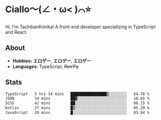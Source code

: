 # Ciallo～(∠・ω< )⌒⭐️

Hi, I'm TachibanKimika! A front-end developer specializing in TypeScript and React.

## About
- **Hobbies:** **エロゲー**, **エロゲー**, **エロゲー**
- **Languages:** TypeScript, ~~Ren’Py~~

## Stats
<!--START_SECTION:waka-->

```txt
TypeScript   5 hrs 34 mins   ████████████████▒░░░░░░░░   64.78 %
JSON         54 mins         ██▓░░░░░░░░░░░░░░░░░░░░░░   10.65 %
SCSS         42 mins         ██░░░░░░░░░░░░░░░░░░░░░░░   08.15 %
Kotlin       27 mins         █▒░░░░░░░░░░░░░░░░░░░░░░░   05.29 %
JavaScript   20 mins         █░░░░░░░░░░░░░░░░░░░░░░░░   03.94 %
```

<!--END_SECTION:waka-->

<!-- ![Metrics](https://metrics.lecoq.io/TachibanaKimika?template=classic&base.activity=0&base.community=0&base.repositories=0&languages=1&isocalendar=1&isocalendar.duration=half-year&languages.limit=8&languages.sections=most-used&languages.colors=github&languages.threshold=0%25&languages.indepth=false&languages.recent.load=300&languages.recent.days=14&config.timezone=Asia%2FShanghai)
 -->
